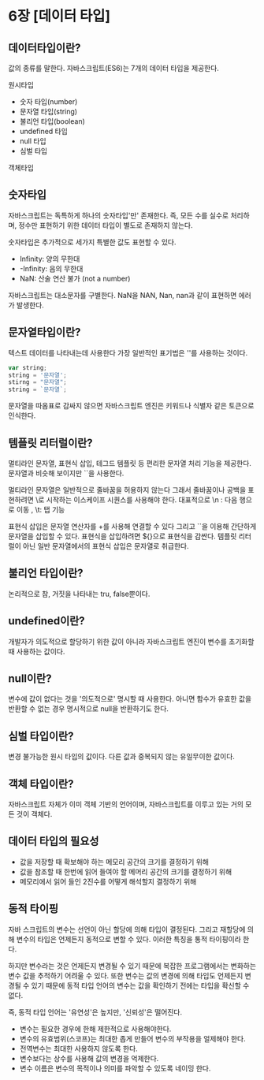 # 6장 [데이터 타입]

## 데이터타입이란?
값의 종류를 말한다.
자바스크립트(ES6)는 7개의 데이터 타입을 제공한다.

원시타입 
- 숫자 타입(number)
- 문자열 타입(string)
- 불리언 타입(boolean)
- undefined 타입
- null 타입
- 심벌 타입

객체타입

## 숫자타입
자바스크립트는 독특하게 하나의 숫자타입'만' 존재한다.
즉, 모든 수를 실수로 처리하며, 정수만 표현하기 위한 데이터 타입이 별도로 존재하지 않는다.

숫자타입은 추가적으로 세가지 특별한 값도 표현할 수 있다.
- Infinity: 양의 무한대
- -Infinity: 음의 무한대
- NaN: 산술 연산 불가 (not a number)

자바스크립트는 대소문자를 구별한다.
NaN을 NAN, Nan, nan과 같이 표현하면 에러가 발생한다.

## 문자열타입이란?
텍스트 데이터를 나타내는데 사용한다
가장 일반적인 표기법은 ''를 사용하는 것이다.

```jsx
var string;
string = '문자열';
stirng = "문자열";
string = `문자열`;
```
문자열을 따옴표로 감싸지 않으면 자바스크립트 엔진은 키워드나 식별자 같은 토큰으로 인식한다.

## 템플릿 리터럴이란?
멀티라인 문자열, 표현식 삽입, 테그드 템플릿 등 편리한 문자열 처리 기능을 제공한다.
문자열과 비슷해 보이지만 ``을 사용한다.

멀티라인 문자열은 일반적으로 줄바꿈을 허용하지 않는다
그래서 줄바꿈이나 공백을 표현하려면 \로 시작하는 이스케이프 시퀀스를 사용해야 한다.
대표적으로 \n : 다음 행으로 이동 , \t: 탭 기능

표현식 삽입은 문자열 연산자를 +를 사용해 연결할 수 있다
그리고 ``을 이용해 간단하게 문자열을 삽입할 수 있다.
표현식을 삽입하려면 ${}으로 표현식을 감싼다.
템플릿 리터럴이 아닌 일반 문자열에서의 표현식 삽입은 문자열로 취급한다.

## 불리언 타입이란?
논리적으로 참, 거짓을 나타내는 tru, false뿐이다.

## undefined이란?
개발자가 의도적으로 할당하기 위한 값이 아니라 자바스크립트 엔진이 변수를 초기화할 때 사용하는 값이다.

## null이란?
변수에 값이 없다는 것을 '의도적으로' 명시할 때 사용한다.
아니면 함수가 유효한 값을 반환할 수 없는 경우 명시적으로 null을 반환하기도 한다.

## 심벌 타입이란?
변경 불가능한 원시 타입의 값이다.
다른 값과 중복되지 않는 유일무이한 값이다.

## 객체 타입이란?
자바스크립트 자체가 이미 객체 기반의 언어이며, 자바스크립트를 이루고 있는 거의 모든 것이 객체다.

## 데이터 타입의 필요성

- 값을 저장할 때 확보해야 하는 메모리 공간의 크기를 결정하기 위해
- 값을 참조할 때 한번에 읽어 들여야 할 메머리 공간의 크기를 결정하기 위해
- 메모리에서 읽어 들인 2진수를 어떻게 해석할지 결정하기 위해

## 동적 타이핑
자바 스크립트의 변수는 선언이 아닌 할당에 의해 타입이 결정된다. 그리고 재할당에 의해 변수의 타입은
언제든지 동적으로 변할 수 있다. 이러한 특징을 통적 타이핑이라 한다.

하지만 변수라는 것은 언제든지 변경될 수 있기 때문에 복잡한 프로그램에서는 변화하는 변수 값을 추적하기 어려울 수 있다.
또한 변수는 값의 변경에 의해 타입도 언제든지 변경될 수 있기 때문에 동적 타입 언어의 변수는 값을 확인하기 전에는 타입을 확신할 수 없다.

즉, 동적 타입 언어는 '유연성'은 높지만, '신뢰성'은 떨어진다.

- 변수는 필요한 경우에 한해 제한적으로 사용해야한다.
- 변수의 유효범위(스코프)는 최대한 좁게 만들어 변수의 부작용을 얼제해야 한다.
- 전역변수는 최대한 사용하지 않도록 한다.
- 변수보다는 상수를 사용해 값의 변경을 억제한다.
- 변수 이름은 변수의 목적이나 의미를 파악할 수 있도록 네이밍 한다.

